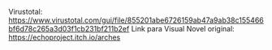 Virustotal: https://www.virustotal.com/gui/file/855201abe6726159ab47a9ab38c155466bf6d78c265a3d03f1cb231bf211b2ef
Link para Visual Novel original: https://echoproject.itch.io/arches
